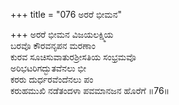 +++
title = "076 ಅರರೆ ಭೀಮನ"

+++
ಅರರೆ ಭೀಮನ ವಿಜಯಲಕ್ಷ್ಮಿಯ  
ಬರವೊ ಕೌರವನೃಪನ ಮರಣಾಂ  
ಕುರವ ಸೂಚಿಸುವಾತುರಶ್ರೀಸತಿಯ ಸಂಭ್ರಮವೊ  
ಅರಿಭಟರಿಗದ್ಭುತವೆನಲು ಭೀ  
ಕರರು ದುರ್ಧರವೆಂದೆನಲು ಪಂ  
ಕರುಹಮುಖಿ ನಡೆತಂದಳಾ ಪವಮಾನಜನ ಹೊರೆಗೆ      ॥76॥
